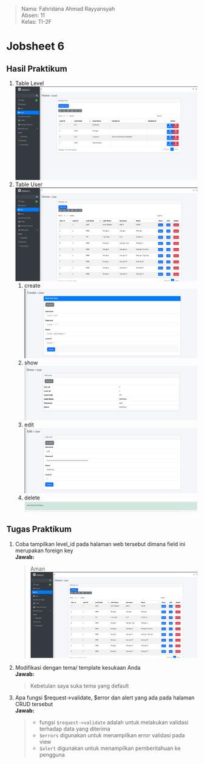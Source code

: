 > Nama: Fahridana Ahmad Rayyansyah <br/>
> Absen: 11 <br/>
> Kelas: TI-2F

# Jobsheet 6

## Hasil Praktikum
1. Table Level
   ![Level](public/screenshot/js6/1.png)
2. Table User
   ![user](public/screenshot/js6/2.png)
   1. create
      ![create](public/screenshot/js6/6.png)
   2. show
      ![show](public/screenshot/js6/3.png)
   3. edit
      ![edit](public/screenshot/js6/4.png)
   4. delete
      ![delete](public/screenshot/js6/5.png)

## Tugas Praktikum
1. Coba tampilkan level_id pada halaman web tersebut dimana field ini merupakan foreign key<br/>
   **Jawab:**
   > Aman <br>
   > ![user](public/screenshot/js6/2.png)
2. Modifikasi dengan tema/ template kesukaan Anda<br/>
   **Jawab:**
   > Kebetulan saya suka tema yang default
3. Apa fungsi $request->validate, $error dan alert yang ada pada halaman CRUD tersebut<br/>
   **Jawab:**
   > * fungsi `$request->validate` adalah untuk melakukan validasi terhadap data yang diterima
   > * `$errors` digunakan untuk menampilkan error validasi pada view
   > * `$alert` digunakan untuk menampilkan pemberitahuan ke pengguna

[//]: # (# Jobsheet 3)

[//]: # ()
[//]: # (## Tugas)

[//]: # (1. Pada **Praktikum 1 - Tahap 5**, apakah fungsi dari APP_KEY pada file setting .env Laravel? <br/>)

[//]: # (    **Jawab :**)

[//]: # (    > untuk mengenkripsi data pengguna, APP_KEY juga digunakan dalam hashing dan dalam proses otentikasi.)

[//]: # ()
[//]: # (2. Pada **Praktikum 1**, bagaimana kita men-generate nilai untuk APP_KEY? <br/>)

[//]: # (   **Jawab :**)

[//]: # (    > dengan menuliskan `php artisan key:generate` di terminal)

[//]: # ()
[//]: # (3. Pada **Praktikum 2.1 - Tahap 1**, secara default Laravel memiliki berapa file migrasi?)

[//]: # (   dan untuk apa saja file migrasi tersebut? <br/>)

[//]: # (   **Jawab :**)

[//]: # (    > File - file ini merupakan bagian dari setup default laravel )

[//]: # (   > dan file ini bertujuan untuk membuat struktur awal database)

[//]: # ()
[//]: # (4. Secara default, file migrasi terdapat kode `$table->timestamps&#40;&#41;;`, apa tujuan/output)

[//]: # (   dari fungsi tersebut? <br/>)

[//]: # (    **Jawab :**)

[//]: # (    > kode `$table->timestamps&#40;&#41;;` bertujuan untuk menambah dua kolom, yaitu kolom)

[//]: # (   > `created_at` dan `updated_at` ke dalam tabel. fungsi `created_at` digunakan untuk)

[//]: # (   > mencatat kapan baris/data tersebut dibuat, sedangkan fungsi `updated_at` digunakan)

[//]: # (   > untuk mencatat kapan terakhir kali baris/data tersebut diperbarui)

[//]: # ()
[//]: # (5. Pada File Migrasi, terdapat fungsi `$table->id&#40;&#41;;` Tipe data apa yang dihasilkan dari)

[//]: # (   fungsi tersebut? <br/>)

[//]: # (    **Jawab :**)

[//]: # (    > fungsi kode tersebut untuk membuat kolom id pada tabel dan akan diatur sebagai)

[//]: # (   > primary key)

[//]: # ()
[//]: # (6. Apa bedanya hasil migrasi pada table m_level, antara menggunakan `$table->id&#40;&#41;;`)

[//]: # (   dengan menggunakan `$table->id&#40;'level_id'&#41;;` ?<br/>)

[//]: # (   **Jawab :**)

[//]: # (   > perbedaannya ada di nama kolom tersebut, jika hanya `$table->id&#40;&#41;;` maka akan membuat)

[//]: # (   > kolom dengan nama **id** sedangkan `$table->id&#40;'level_id'&#41;;` akan membuat kolom dengan nama)

[//]: # (   > **level_id**)

[//]: # ()
[//]: # (7. Pada migration, Fungsi `->unique&#40;&#41;` digunakan untuk apa?<br/>)

[//]: # (   **Jawab :**)

[//]: # (   > fungsi tersebut digunakan agar suatu kolom harus memiliki nilai yang unik, maksudnya tidak ada)

[//]: # (   > dua baris yang dapat memiliki nilai sama di kolom tersebut )

[//]: # ()
[//]: # (8. Pada **Praktikum 2.2 - Tahap 2**, kenapa kolom level_id pada tabel `m_user`)

[//]: # (   menggunakan `$tabel->unsignedBigInteger&#40;'level_id'&#41;`, sedangkan kolom `level_id`)

[//]: # (   pada tabel `m_level` menggunakan `$tabel->id&#40;'level_id'&#41;` ? <br/>)

[//]: # (   **Jawab :**)

[//]: # (    > karena `level_id` pada tabel `m_user` merupakan sebuah **FOREIGN KEY** dari tabel `m_level` sehingga)

[//]: # (dibutuhkan tipe data yang menampung integer yang besar, sedangkan pada tabel `m_level` menggunakan id karena)

[//]: # (   kolom `level_id` merupakan **PRIMARY KEY** dari tabel `m_level`)

[//]: # ()
[//]: # (9. Pada **Praktikum 3 - Tahap 6**, apa tujuan dari Class Hash? dan apa maksud dari kode)

[//]: # (   program `Hash::make&#40;'1234'&#41;;`? <br/>)

[//]: # (   **Jawab :**)

[//]: # (   > class Hash digunakan untuk mengenkripsi data yang memang perlu disimpan dalam bentuk terenkripsi.)

[//]: # (kode `Hash::make&#40;'1234'&#41;;` digunakan untuk menghasilkan versi hashed dari '1234')

[//]: # ()
[//]: # (10. Pada **Praktikum 4 - Tahap 3/5/7**, pada query builder terdapat tanda tanya `&#40;?&#41;`, apa)

[//]: # (    kegunaan dari tanda tanya `&#40;?&#41;` tersebut? <br/>)

[//]: # (    **Jawab :**)

[//]: # (   > digunakan untuk placeholder untuk nilai yang akan disisipkan ke dalam query)

[//]: # ()
[//]: # (11. Pada **Praktikum 6 - Tahap 3**, apa tujuan penulisan kode `protected $table = ‘m_user’;` )

[//]: # (    dan `protected $primaryKey = ‘user_id’;` ? <br/>)

[//]: # (    **Jawab :**)

[//]: # (   > kode tersebut digunakan untuk mendeklarasi nama tabel dan kolom `PRIMARY KEY` yang akan digunakan)

[//]: # (> pada model tersebut. Memakai modifier `protected` agar variabel tersebut hanya dapat diakses)

[//]: # (   dari dalam class itu sendiri dan class turunannya)

[//]: # ()
[//]: # (12. Menurut kalian, lebih mudah menggunakan mana dalam melakukan operasi CRUD ke)

[//]: # (    database &#40;DB Façade / Query Builder / Eloquent ORM&#41; ? jelaskan <br/>)

[//]: # (    **Jawab :**)

[//]: # (   > Menurut saya lebih mudah memakai Eloquent ORM karena saya lebih suka pendekatan yang abstrak dan berorientasi)

[//]: # (> objek dalam berinteraksi dengan database)

